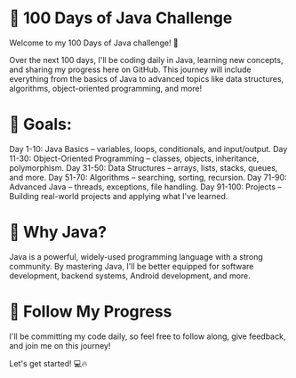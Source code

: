 # **🚀 100 Days of Java Challenge**
Welcome to my 100 Days of Java challenge! 🎉

Over the next 100 days, I'll be coding daily in Java, learning new concepts, and sharing my progress here on GitHub. This journey will include everything from the basics of Java to advanced topics like data structures, algorithms, object-oriented programming, and more!

# **📅 Goals:**
Day 1-10: Java Basics – variables, loops, conditionals, and input/output.
Day 11-30: Object-Oriented Programming – classes, objects, inheritance, polymorphism.
Day 31-50: Data Structures – arrays, lists, stacks, queues, and more.
Day 51-70: Algorithms – searching, sorting, recursion.
Day 71-90: Advanced Java – threads, exceptions, file handling.
Day 91-100: Projects – Building real-world projects and applying what I've learned.

# **📌 Why Java?**
Java is a powerful, widely-used programming language with a strong community. By mastering Java, I'll be better equipped for software development, backend systems, Android development, and more.

# **🌟 Follow My Progress**
I'll be committing my code daily, so feel free to follow along, give feedback, and join me on this journey!

Let's get started! 💻🔥

